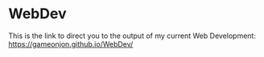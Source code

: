 # WebDev
This is the link to direct you to the output of my current Web Development: 
https://gameonjon.github.io/WebDev/
